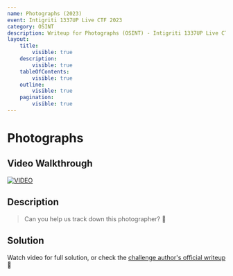 ```yaml
---
name: Photographs (2023)
event: Intigriti 1337UP Live CTF 2023
category: OSINT
description: Writeup for Photographs (OSINT) - Intigriti 1337UP Live CTF (2023) 💜
layout:
    title:
        visible: true
    description:
        visible: true
    tableOfContents:
        visible: true
    outline:
        visible: true
    pagination:
        visible: true
---
```


# Photographs

## Video Walkthrough

[![VIDEO](https://img.youtube.com/vi/JpZ9nTx-2PI/0.jpg)](https://youtu.be/JpZ9nTx-2PI "How to approach an OSINT CTF challenge")

## Description

> Can you help us track down this photographer? 📸

## Solution

Watch video for full solution, or check the [challenge author's official writeup](https://dev.to/therealbrenu/photographs-writeup-2875) 💜
